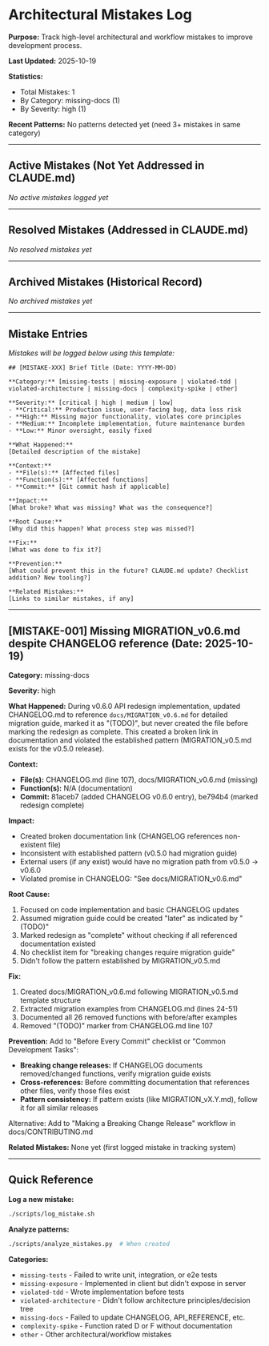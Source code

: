 # Architectural Mistakes Log

**Purpose:** Track high-level architectural and workflow mistakes to improve development process.

**Last Updated:** 2025-10-19

**Statistics:**
- Total Mistakes: 1
- By Category: missing-docs (1)
- By Severity: high (1)

**Recent Patterns:** No patterns detected yet (need 3+ mistakes in same category)

---

## Active Mistakes (Not Yet Addressed in CLAUDE.md)

*No active mistakes logged yet*

---

## Resolved Mistakes (Addressed in CLAUDE.md)

*No resolved mistakes yet*

---

## Archived Mistakes (Historical Record)

*No archived mistakes yet*

---

## Mistake Entries

*Mistakes will be logged below using this template:*

```
## [MISTAKE-XXX] Brief Title (Date: YYYY-MM-DD)

**Category:** [missing-tests | missing-exposure | violated-tdd | violated-architecture | missing-docs | complexity-spike | other]

**Severity:** [critical | high | medium | low]
- **Critical:** Production issue, user-facing bug, data loss risk
- **High:** Missing major functionality, violates core principles
- **Medium:** Incomplete implementation, future maintenance burden
- **Low:** Minor oversight, easily fixed

**What Happened:**
[Detailed description of the mistake]

**Context:**
- **File(s):** [Affected files]
- **Function(s):** [Affected functions]
- **Commit:** [Git commit hash if applicable]

**Impact:**
[What broke? What was missing? What was the consequence?]

**Root Cause:**
[Why did this happen? What process step was missed?]

**Fix:**
[What was done to fix it?]

**Prevention:**
[What could prevent this in the future? CLAUDE.md update? Checklist addition? New tooling?]

**Related Mistakes:**
[Links to similar mistakes, if any]
```

---


## [MISTAKE-001] Missing MIGRATION_v0.6.md despite CHANGELOG reference (Date: 2025-10-19)

**Category:** missing-docs

**Severity:** high

**What Happened:**
During v0.6.0 API redesign implementation, updated CHANGELOG.md to reference `docs/MIGRATION_v0.6.md` for detailed migration guide, marked it as "(TODO)", but never created the file before marking the redesign as complete. This created a broken link in documentation and violated the established pattern (MIGRATION_v0.5.md exists for the v0.5.0 release).

**Context:**
- **File(s):** CHANGELOG.md (line 107), docs/MIGRATION_v0.6.md (missing)
- **Function(s):** N/A (documentation)
- **Commit:** 81aceb7 (added CHANGELOG v0.6.0 entry), be794b4 (marked redesign complete)

**Impact:**
- Created broken documentation link (CHANGELOG references non-existent file)
- Inconsistent with established pattern (v0.5.0 had migration guide)
- External users (if any exist) would have no migration path from v0.5.0 → v0.6.0
- Violated promise in CHANGELOG: "See docs/MIGRATION_v0.6.md"

**Root Cause:**
1. Focused on code implementation and basic CHANGELOG updates
2. Assumed migration guide could be created "later" as indicated by "(TODO)"
3. Marked redesign as "complete" without checking if all referenced documentation existed
4. No checklist item for "breaking changes require migration guide"
5. Didn't follow the pattern established by MIGRATION_v0.5.md

**Fix:**
1. Created docs/MIGRATION_v0.6.md following MIGRATION_v0.5.md template structure
2. Extracted migration examples from CHANGELOG.md (lines 24-51)
3. Documented all 26 removed functions with before/after examples
4. Removed "(TODO)" marker from CHANGELOG.md line 107

**Prevention:**
Add to "Before Every Commit" checklist or "Common Development Tasks":
- **Breaking change releases:** If CHANGELOG documents removed/changed functions, verify migration guide exists
- **Cross-references:** Before committing documentation that references other files, verify those files exist
- **Pattern consistency:** If pattern exists (like MIGRATION_vX.Y.md), follow it for all similar releases

Alternative: Add to "Making a Breaking Change Release" workflow in docs/CONTRIBUTING.md

**Related Mistakes:**
None yet (first logged mistake in tracking system)

---

## Quick Reference

**Log a new mistake:**
```bash
./scripts/log_mistake.sh
```

**Analyze patterns:**
```bash
./scripts/analyze_mistakes.py  # When created
```

**Categories:**
- `missing-tests` - Failed to write unit, integration, or e2e tests
- `missing-exposure` - Implemented in client but didn't expose in server
- `violated-tdd` - Wrote implementation before tests
- `violated-architecture` - Didn't follow architecture principles/decision tree
- `missing-docs` - Failed to update CHANGELOG, API_REFERENCE, etc.
- `complexity-spike` - Function rated D or F without documentation
- `other` - Other architectural/workflow mistakes
